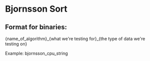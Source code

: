 # Bjornsson Sort
## Format for binaries:
{name_of_algorithm}\_{what we're testing for}\_{the type of data we're testing on}

Example: bjornsson_cpu_string 
